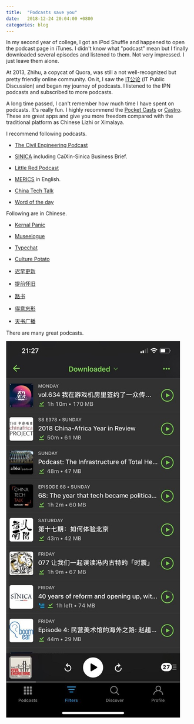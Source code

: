 ```yaml
---
title:  "Podcasts save you"
date:   2018-12-24 20:04:00 +0800
categories: blog
---
```




In my second year of college, I got an iPod Shuffle and happened to open the podcast page in iTunes. I didn't know what "podcast" mean but I finally downloaded several episodes and listened to them. Not very impressed. I just leave them alone.

At 2013, Zhihu, a copycat of Quora, was still a  not well-recognized but pretty friendly online community. On it, I saw the [IT公论](https://itgonglun.com/) (IT Public Discussion) and began my journey of podcasts. I listened to the IPN podcasts and subscribed to more podcasts.

A long time passed, I can't remember how much time I have spent on podcasts. It's really fun. I highly recommend the [Pocket Casts](https://www.pocketcasts.com/) or [Castro](http://supertop.co/castro/). These are great apps and give you more freedom compared with the traditional platform as Chinese Lizhi or Ximalaya.

I recommend following podcasts. 

  * [The Civil Engineering Podcast](https://engineeringmanagementinstitute.org/cep-podcast/)

  * [SINICA](https://supchina.com/series/sinica/) including CaiXin-Sinica Business Brief.

  * [Little Red Podcast](https://soundcloud.com/user-340830825)

  * [MERICS](https://www.merics.org/) in English.

  * [China Tech Talk](https://chinatechtalk.libsyn.com/)

  * [Word of the day](https://player.fm/series/1319408)

  Following are in Chinese.

  * [Kernal Panic](https://kernelpanic.fm/)

  * [Museelogue](https://bowuzhi.fm/)

  * [Typechat](https://thetype.com/typechat/)

  * [Culture Potato](http://www.culturepotato.com)

  * [迟早更新](http://www.weareones.com/podcast)

  * [提前怀旧](https://pretro.xyz/)

  * [路书](http://lushu88.com)

  * [得意忘形](https://www.lizhi.fm/user/2579240391643675180)

  * [天书广播](http://tianshuguangbo.com/blog/)


There are many great podcasts.

![My pocket casts screenshot](/assets/pocketcasts.jpg)